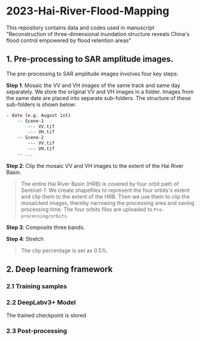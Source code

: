 # 2023-Hai-River-Flood-Mapping
This repository contains data and codes used in manuscript "Reconstruction of three-dimensional inundation structure reveals China's flood control empowered by flood retention areas"
## 1. Pre-processing to SAR amplitude images.
The pre-processing to SAR amplitude images involves four key steps:

**Step 1**: Mosaic the VV and VH images of the same track and same day separately.
We store the original VV and VH images in a folder. Images from the same date are placed into separate sub-folders. The structure of these sub-folders is shown below:
```sh
- date (e.g. August 1st)
    -- Scene-1
        --- VV.tif
        --- VH.tif
    -- Scene-2
        --- VV.tif
        --- VH.tif
    -- ...
```



**Step 2**: Clip the mosaic VV and VH images to the extent of the Hai River Basin.

> The entire Hai River Basin (HRB) is covered by four orbit path of Sentinel-1. We create shapefiles to represent the four orbits's extent and clip them to the extent of the HRB. Then we use them to clip the mosaicked images, thereby narrowing the processing area and saving processing time. The four orbits files are uploaded to `Pre-processing/orbits`. 

**Step 3**: Composite three bands. 

**Step 4**: Stretch
> The clip percentage is set as 0.5%.

## 2. Deep learning framework
### 2.1 Training samples
### 2.2 DeepLabv3+ Model
The trained checkpoint is stored
### 2.3 Post-processing


